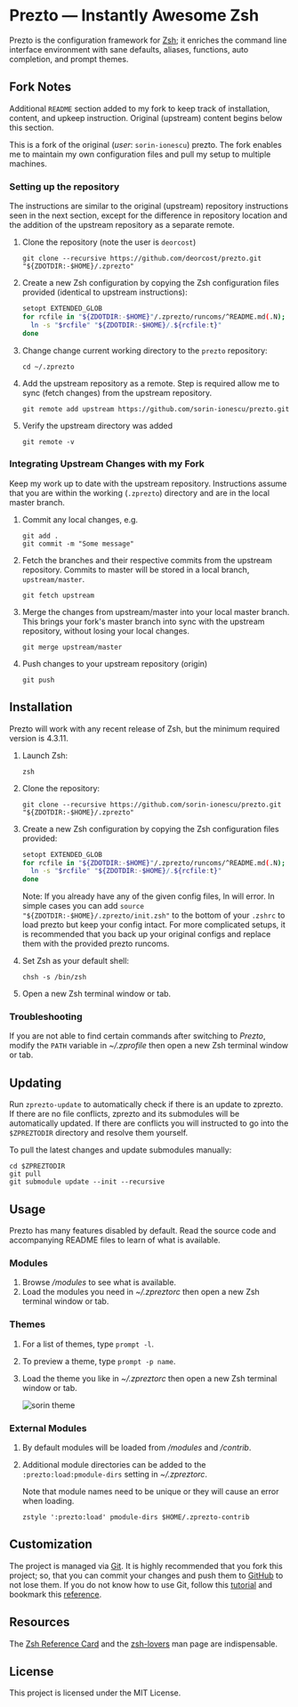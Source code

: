 Prezto — Instantly Awesome Zsh
==============================

Prezto is the configuration framework for [Zsh][1]; it enriches the command line
interface environment with sane defaults, aliases, functions, auto completion,
and prompt themes.

Fork Notes
----------

Additional `README` section added to my fork to keep track of installation,
content, and upkeep instruction. Original (upstream) content begins below this
section.

This is a fork of the original (*user*: `sorin-ionescu`) prezto. The fork enables
me to maintain my own configuration files and pull my setup to multiple
machines.


### Setting up the repository ###

The instructions are similar to the original (upstream) repository instructions
seen in the next section, except for the difference in repository location and
the addition of the upstream repository as a separate remote.

  1. Clone the repository (note the user is `deorcost`)

     ```console
     git clone --recursive https://github.com/deorcost/prezto.git "${ZDOTDIR:-$HOME}/.zprezto"
     ```

 2. Create a new Zsh configuration by copying the Zsh configuration files
    provided (identical to upstream instructions):

    ```sh
    setopt EXTENDED_GLOB
    for rcfile in "${ZDOTDIR:-$HOME}"/.zprezto/runcoms/^README.md(.N); do
      ln -s "$rcfile" "${ZDOTDIR:-$HOME}/.${rcfile:t}"
    done
    ```

 3. Change change current working directory to the `prezto` repository:

    ```console
    cd ~/.zprezto
    ```

 4. Add the upstream repository as a remote. Step is required allow me to sync
    (fetch changes) from the upstream repository.

    ```console
    git remote add upstream https://github.com/sorin-ionescu/prezto.git 
    ```

 5. Verify the upstream directory was added

    ```console
    git remote -v
    ```


### Integrating Upstream Changes with my Fork ###

Keep my work up to date with the upstream repository. Instructions assume that
you are within the working (`.zprezto`) directory and are in the local master
branch.

 1. Commit any local changes, e.g.

    ```console
    git add .
    git commit -m "Some message"
    ```

 2. Fetch the branches and their respective commits from the upstream
    repository. Commits to master will be stored in a local branch,
    `upstream/master`.

    ```console
    git fetch upstream
    ```

 3. Merge the changes from upstream/master into your local master branch. This
    brings your fork's master branch into sync with the upstream repository,
    without losing your local changes.

    ```console
    git merge upstream/master
    ```

4.  Push changes to your upstream repository (origin)

    ```console
    git push
    ```


Installation
------------

Prezto will work with any recent release of Zsh, but the minimum required
version is 4.3.11.

  1. Launch Zsh:

     ```console
     zsh
     ```

  2. Clone the repository:

     ```console
     git clone --recursive https://github.com/sorin-ionescu/prezto.git "${ZDOTDIR:-$HOME}/.zprezto"
     ```

  3. Create a new Zsh configuration by copying the Zsh configuration files
     provided:

     ```sh
     setopt EXTENDED_GLOB
     for rcfile in "${ZDOTDIR:-$HOME}"/.zprezto/runcoms/^README.md(.N); do
       ln -s "$rcfile" "${ZDOTDIR:-$HOME}/.${rcfile:t}"
     done
     ```

     Note: If you already have any of the given config files, ln will error. In
     simple cases you can add `source "${ZDOTDIR:-$HOME}/.zprezto/init.zsh"` to
     the bottom of your `.zshrc` to load prezto but keep your config intact. For
     more complicated setups, it is recommended that you back up your original
     configs and replace them with the provided prezto runcoms.

  4. Set Zsh as your default shell:

     ```console
     chsh -s /bin/zsh
     ```

  5. Open a new Zsh terminal window or tab.

### Troubleshooting

If you are not able to find certain commands after switching to *Prezto*,
modify the `PATH` variable in *~/.zprofile* then open a new Zsh terminal
window or tab.

Updating
--------

Run `zprezto-update` to automatically check if there is an update to zprezto.
If there are no file conflicts, zprezto and its submodules will be
automatically updated. If there are conflicts you will instructed to go into
the `$ZPREZTODIR` directory and resolve them yourself.

To pull the latest changes and update submodules manually:

```console
cd $ZPREZTODIR
git pull
git submodule update --init --recursive
```

Usage
-----

Prezto has many features disabled by default. Read the source code and
accompanying README files to learn of what is available.

### Modules

  1. Browse */modules* to see what is available.
  2. Load the modules you need in *~/.zpreztorc* then open a new Zsh terminal
     window or tab.

### Themes

  1. For a list of themes, type `prompt -l`.
  2. To preview a theme, type `prompt -p name`.
  3. Load the theme you like in *~/.zpreztorc* then open a new Zsh terminal
     window or tab.

     ![sorin theme][2]

### External Modules

  1. By default modules will be loaded from */modules* and */contrib*.
  2. Additional module directories can be added to the
     `:prezto:load:pmodule-dirs` setting in *~/.zpreztorc*.

     Note that module names need to be unique or they will cause an error when
     loading.

     ```console
     zstyle ':prezto:load' pmodule-dirs $HOME/.zprezto-contrib
     ```

Customization
-------------

The project is managed via [Git][3]. It is highly recommended that you fork this
project; so, that you can commit your changes and push them to [GitHub][4] to
not lose them. If you do not know how to use Git, follow this [tutorial][5] and
bookmark this [reference][6].

Resources
---------

The [Zsh Reference Card][7] and the [zsh-lovers][8] man page are indispensable.

License
-------

This project is licensed under the MIT License.

[1]: http://www.zsh.org
[2]: http://i.imgur.com/nrGV6pg.png "sorin theme"
[3]: http://git-scm.com
[4]: https://github.com
[5]: http://gitimmersion.com
[6]: https://git.github.io/git-reference/
[7]: http://www.bash2zsh.com/zsh_refcard/refcard.pdf
[8]: http://grml.org/zsh/zsh-lovers.html
